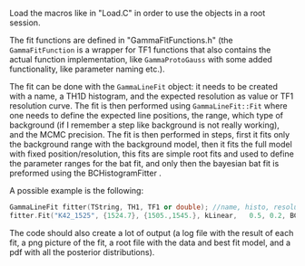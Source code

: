 Load the macros like in "Load.C" in order to use the objects in a root session.

The fit functions are defined in "GammaFitFunctions.h" (the `GammaFitFunction` is a wrapper for TF1 functions that also contains the actual function implementation, like `GammaProtoGauss` with some added functionality, like parameter naming etc.).

The fit can be done with the `GammaLineFit` object: it needs to be created with a name, a TH1D histogram, and the expected resolution as value or TF1 resolution curve. The fit is then performed using `GammaLineFit::Fit` where one needs to define the expected line positions, the range, which type of background (if I remember a step like background is not really working), and the MCMC precision. The fit is then performed in steps, first it fits only the background range with the background model, then it fits the full model with fixed position/resolution, this fits are simple root fits and used to define the parameter ranges for the bat fit, and only then the bayesian bat fit is preformed using the BCHistogramFitter .

A possible example is the following:
``` cpp
GammaLineFit fitter(TString, TH1, TF1 or double); //name, histo, resolution curve or resolution value
fitter.Fit("K42_1525", {1524.7}, {1505.,1545.}, kLinear,   0.5, 0.2, BCEngineMCMC::kMedium); //name, nominal line pos, range, background model (do not use kStep), prior width on pos, prior width on resolution, MCMC precision
```

The code should also create a lot of output (a log file with the result of each fit, a png picture of the fit, a root file with the data and best fit model, and a pdf with all the posterior distributions).

